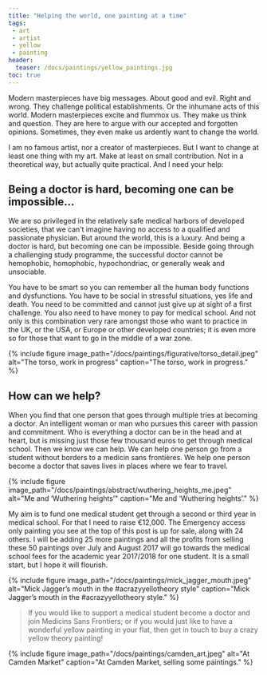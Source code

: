 ```yaml
---
title: "Helping the world, one painting at a time"
tags:
 - art
 - artist
 - yellow
 - painting
header:
  teaser: /docs/paintings/yellow_paintings.jpg
toc: true
---   
```


Modern masterpieces have big messages. About good and evil. Right and wrong. They challenge political establishments. Or the inhumane acts of this world. Modern masterpieces excite and flummox us. They make us think and question. They are here to argue with our accepted and forgotten opinions. Sometimes, they even make us ardently want to change the world.

I am no famous artist, nor a creator of masterpieces. But I want to change at least one thing with my art. Make at least on small contribution. Not in a theoretical way, but actually quite practical. And I need your help:

## Being a doctor is hard, becoming one can be impossible…

We are so privileged in the relatively safe medical harbors of developed societies, that we can’t imagine having no access to a qualified and passionate physician. But around the world, this is a luxury. And being a doctor is hard, but becoming one can be impossible. Beside going through a challenging study programme, the successful doctor cannot be hemophobic, homophobic, hypochondriac, or generally weak and unsociable.

You have to be smart so you can remember all the human body functions and dysfunctions. You have to be social in stressful situations, yes life and death. You need to be committed and cannot just give up at sight of a first challenge. You also need to have money to pay for medical school. And not only is this combination very rare amongst those who want to practice in the UK, or the USA, or Europe or other developed countries; it is even more so for those that want to go in the middle of a war zone.

{% include figure image_path="/docs/paintings/figurative/torso_detail.jpeg" alt="The torso, work in progress" caption="The torso, work in progress." %}

## How can we help?

When you find that one person that goes through multiple tries at becoming a doctor. An intelligent woman or man who pursues this career with passion and commitment. Who is everything a doctor can be in the head and at heart, but is missing just those few thousand euros to get through medical school. Then we know we can help. We can help one person go from a student without borders to a medicin sans frontières. We help one person become a doctor that saves lives in places where we fear to travel.

{% include figure image_path="/docs/paintings/abstract/wuthering_heights_me.jpeg" alt="Me and ‘Wuthering heights’" caption="Me and ‘Wuthering heights’." %}

My aim is to fund one medical student get through a second or third year in medical school. For that I need to raise €12,000. The Emergency access only painting you see at the top of this post is up for sale, along with 24 others. I will be adding 25 more paintings and all the profits from selling these 50 paintings over July and August 2017 will go towards the medical school fees for the academic year 2017/2018 for one student. It is a small start, but I hope it will flourish.

{% include figure image_path="/docs/paintings/mick_jagger_mouth.jpeg" alt="Mick Jagger’s mouth in the #acrazyyellotheory style" caption="Mick Jagger’s mouth in the #acrazyyellotheory style." %}

> If you would like to support a medical student become a doctor and join Medicins Sans Frontiers; or if you would just like to have a wonderful yellow painting in your flat, then get in touch to buy a crazy yellow theory painting!

{% include figure image_path="/docs/paintings/camden_art.jpeg" alt="At Camden Market" caption="At Camden Market, selling some paintings." %}
